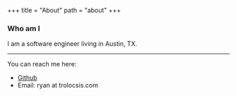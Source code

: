 +++
title = "About"
path = "about"
+++

### Who am I

I am a software engineer living in Austin, TX.

---

You can reach me here:

- [Github](https://github.com/rphillips)
- Email: ryan at trolocsis.com
